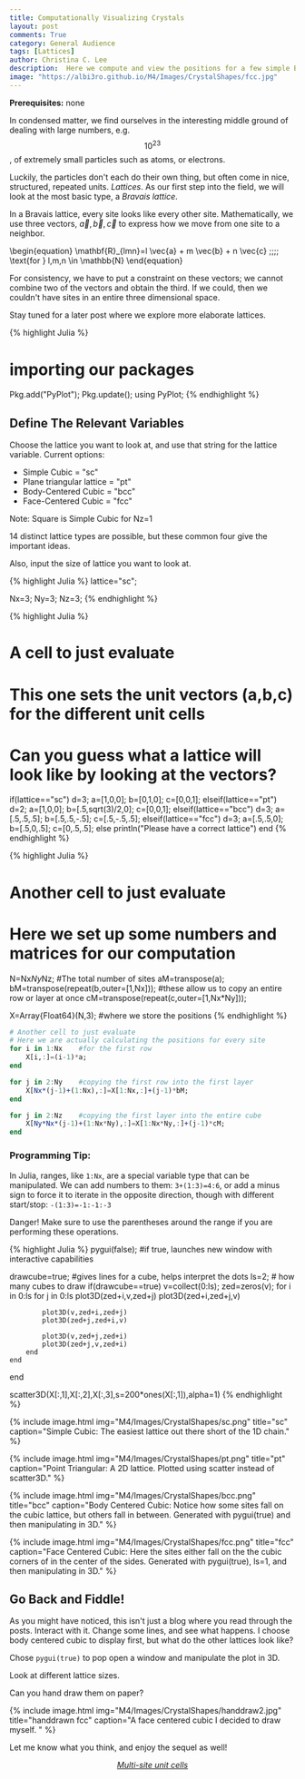 ```yaml
---
title: Computationally Visualizing Crystals
layout: post
comments: True
category: General Audience
tags: [Lattices]
author: Christina C. Lee
description:  Here we compute and view the positions for a few simple Bravais lattices.
image: "https://albi3ro.github.io/M4/Images/CrystalShapes/fcc.jpg"
---
```


<b>Prerequisites:</b> none


In condensed matter, we find ourselves in the interesting middle ground of dealing with large numbers, e.g. $$10^{23}$$, of extremely small particles such as atoms, or electrons.

Luckily, the particles don't each do their own thing, but often come in nice, structured, repeated units.  <i>Lattices</i>.  As our first step into the field, we will look at the most basic type, a <i>Bravais lattice</i>.

In a Bravais lattice, every site looks like every other site. Mathematically, we use three vectors, $\vec{a},\vec{b},\vec{c}$ to express how we move from one site to a neighbor.

\begin{equation}
\mathbf{R}_{lmn}=l \vec{a} + m \vec{b} + n \vec{c}  \;\;\;\; \text{for } l,m,n \in \mathbb{N}
\end{equation}

For consistency, we have to put a constraint on these vectors; we cannot combine two of the vectors and obtain the third.  If we could, then we couldn't have sites in an entire three dimensional space.

Stay tuned for a later post where we explore more elaborate lattices.


{% highlight Julia %}
# importing our packages
Pkg.add("PyPlot");
Pkg.update();
using PyPlot;
{% endhighlight %}


## Define The Relevant Variables

Choose the lattice you want to look at, and use that string for the lattice variable.
Current options:

* Simple Cubic = "sc"
* Plane triangular lattice = "pt"
* Body-Centered Cubic = "bcc"
* Face-Centered Cubic = "fcc"

Note: Square is Simple Cubic for Nz=1

14 distinct lattice types are possible, but these common four give the important ideas.

Also, input the size of lattice you want to look at.


{% highlight Julia %}
lattice="sc";

Nx=3;
Ny=3;
Nz=3;
{% endhighlight %}


{% highlight Julia %}
# A cell to just evaluate
# This one sets the unit vectors (a,b,c) for the different unit cells
# Can you guess what a lattice will look like by looking at the vectors?
if(lattice=="sc")
    d=3;
    a=[1,0,0];
    b=[0,1,0];
    c=[0,0,1];
elseif(lattice=="pt")
    d=2;
    a=[1,0,0];
    b=[.5,sqrt(3)/2,0];
    c=[0,0,1];
elseif(lattice=="bcc")
    d=3;
    a=[.5,.5,.5];
    b=[.5,.5,-.5];
    c=[.5,-.5,.5];
elseif(lattice=="fcc")
    d=3;
    a=[.5,.5,0];
    b=[.5,0,.5];
    c=[0,.5,.5];
else
    println("Please have a correct lattice")
end
{% endhighlight %}




{% highlight Julia %}
# Another cell to just evaluate
# Here we set up some numbers and matrices for our computation
N=Nx*Ny*Nz;    #The total number of sites
aM=transpose(a);
bM=transpose(repeat(b,outer=[1,Nx])); #these allow us to copy an entire row or layer at once
cM=transpose(repeat(c,outer=[1,Nx*Ny]));

X=Array{Float64}(N,3);  #where we store the positions
{% endhighlight %}





```julia
# Another cell to just evaluate
# Here we are actually calculating the positions for every site
for i in 1:Nx    #for the first row
    X[i,:]=(i-1)*a;
end

for j in 2:Ny    #copying the first row into the first layer
    X[Nx*(j-1)+(1:Nx),:]=X[1:Nx,:]+(j-1)*bM;
end

for j in 2:Nz    #copying the first layer into the entire cube
    X[Ny*Nx*(j-1)+(1:Nx*Ny),:]=X[1:Nx*Ny,:]+(j-1)*cM;
end
```

<div class="progtip">
<h3 color="black"> Programming Tip:</h3>
 <p>In Julia, ranges, like <code>1:Nx</code>, are a special variable type that can be manipulated.  We can add numbers to them:
 <code>3+(1:3)=4:6</code>,
 or add a minus sign to force it to iterate in the opposite direction, though with different start/stop:
 <code>-(1:3)=-1:-1:-3</code></p>
<p>
 <span color="#000000">Danger!</span> Make sure to use the parentheses around the range if you are performing these operations.</p>
</div>


{% highlight Julia %}
pygui(false);  #if true, launches new window with interactive capabilities

drawcube=true;  #gives lines for a cube, helps interpret the dots
ls=2;  # how many cubes to draw
if(drawcube==true)
    v=collect(0:ls);
    zed=zeros(v);
    for i in 0:ls
        for j in 0:ls
            plot3D(zed+i,v,zed+j)
            plot3D(zed+i,zed+j,v)

            plot3D(v,zed+i,zed+j)
            plot3D(zed+j,zed+i,v)

            plot3D(v,zed+j,zed+i)
            plot3D(zed+j,v,zed+i)
        end
    end
end

scatter3D(X[:,1],X[:,2],X[:,3],s=200*ones(X[:,1]),alpha=1)
{% endhighlight %}

{% include image.html img="M4/Images/CrystalShapes/sc.png" title="sc" caption="Simple Cubic: The easiest lattice out there short of the 1D chain." %}

{% include image.html img="M4/Images/CrystalShapes/pt.png" title="pt" caption="Point Triangular: A 2D lattice.  Plotted using scatter instead of scatter3D." %}

{% include image.html img="M4/Images/CrystalShapes/bcc.png" title="bcc" caption="Body Centered Cubic:  Notice how some sites fall on the cubic lattice, but others fall in between.  Generated with pygui(true) and then manipulating in 3D." %}

{% include image.html img="M4/Images/CrystalShapes/fcc.png" title="fcc" caption="Face Centered Cubic: Here the sites either fall on the the cubic corners of in the center of the sides.   Generated with pygui(true), ls=1, and then manipulating in 3D." %}

## Go Back and Fiddle!

As you might have noticed, this isn't just a blog where you read through the posts.  Interact with it.  Change some lines, and see what happens.  I choose body centered cubic to display first, but what do the other lattices look like?

Chose `pygui(true)` to pop open a window and manipulate the plot in 3D.

Look at different lattice sizes.

Can you hand draw them on paper?

{% include image.html img="M4/Images/CrystalShapes/handdraw2.jpg" title="handdrawn fcc" caption="A face centered cubic I decided to draw myself. " %}


Let me know what you think, and enjoy the sequel as well!

 [<center><i> Multi-site unit cells</i></center>]({{base.url}}/M4/general/MultiSite-Unit-Cells.html)
